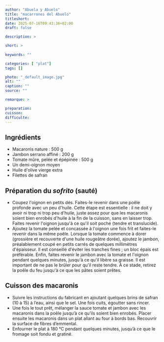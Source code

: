 ```yaml
---
author: "Abuela y Abuelo"
title: "macarrones del Abuelo"
titleshort:
date: 2025-07-16T09:43:38+02:00
draft: false

description: >

short: >
    
keywords: ""

categories: [ "plat"]
tags: []

photo: "_default_image.jpg"
alt: ""
caption: ""
source: ""

remarque: >

preparation: 
cuisson: 
difficulte:
---
```



## Ingrédients
- Macaronis nature : 500 g
- Jambon serrano affiné : 200 g
- Tomate mûre, pelée et épépinée : 500 g
- Un demi-oignon moyen
- Huile d'olive vierge extra
- Filettes de safran

## Préparation du *sofrito* (sauté)
- Coupez l'oignon en petits dés. Faites-le revenir dans une poêle profonde avec un peu d'huile. Cette étape est essentielle : il ne doit y avoir ni trop ni trop peu d'huile, juste assez pour que les macaronis soient bien enrobés d'huile à la fin de la cuisson, sans en laisser trop. Faites revenir l'oignon jusqu'à ce qu'il soit poché (tendre et translucide).
- Ajoutez la tomate pelée et concassée à l'oignon une fois frit et faites-le revenir dans la même poêle. Lorsque la tomate commence à dorer (grossière et recouverte d'une huile rougeâtre dorée), ajoutez le jambon, préalablement coupé en petits carrés de quelques millimètres d'épaisseur. Il est conseillé d'éviter les tranches fines ; un bloc épais est préférable. Enfin, faites revenir le jambon avec la tomate et l'oignon pendant quelques minutes, jusqu'à ce qu'il libère sa graisse. Il est important de ne pas le brûler pour qu'il reste tendre. À ce stade, retirez la poêle du feu jusqu'à ce que les pâtes soient prêtes.


## Cuisson des macaronis

- Suivre les instructions du fabricant en ajoutant quelques brins de safran (10 à 15) à l’eau, ainsi que le sel. Une fois cuits, égoutter sans rincer.
- Une fois le tout prêt, mélanger la sauce tomate et jambon avec les macaronis dans la poêle jusqu’à ce qu’ils soient bien enrobés. Placer ensuite les macaronis dans un plat allant au four à bords bas. Recouvrir la surface de fibres d’emmental.
- Enfourner le plat à 180 °C pendant quelques minutes, jusqu’à ce que le fromage soit fondu et gratiné.
